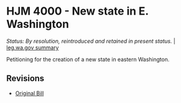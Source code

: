# HJM 4000 - New state in E. Washington
*Status: By resolution, reintroduced and retained in present status.* | [leg.wa.gov summary](https://app.leg.wa.gov/billsummary?BillNumber=4000&Year=2021)

Petitioning for the creation of a new state in eastern Washington.

## Revisions
* [Original Bill](1/)